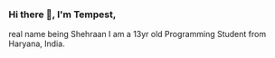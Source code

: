 ### Hi there 👋, I'm Tempest,
real name being Shehraan 
I am a 13yr old Programming Student from Haryana, India.

<!--
  Extra  Details 
- 🔭 I’m currently working on Angles Cafe Discord Bot Application
- 🌱 I’m currently learning Data Science 
- 📫 How to reach me: 
- 😄 Pronouns: He / Him

-->

